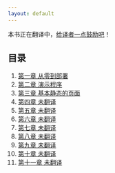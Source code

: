 ```yaml
---
layout: default
---
```


<p class="thanks-giving">本书正在翻译中，<a href="https://me.alipay.com/andor" title="通过支付宝直接支付" target="_blank">给译者一点鼓励吧</a>！</p>

## 目录

<ol id="menu">
	<li><a href="chapter1.html" title="第一章 从零到部署">第一章 从零到部署</a></li>
	<li><a href="chapter2.html" title="第二章 演示生活">第二章 演示程序</a></li>
	<li><a href="chapter3.html" title="第三章 基本静态的页面">第三章 基本静态的页面</a></li>
	<li><a href="" title="">第四章 未翻译</a></li>
	<li><a href="" title="">第五章 未翻译</a></li>
	<li><a href="" title="">第六章 未翻译</a></li>
	<li><a href="" title="">第七章 未翻译</a></li>
	<li><a href="" title="">第八章 未翻译</a></li>
	<li><a href="" title="">第九章 未翻译</a></li>
	<li><a href="" title="">第十章 未翻译</a></li>
	<li><a href="" title="">第十一章 未翻译</a></li>
</ol>
